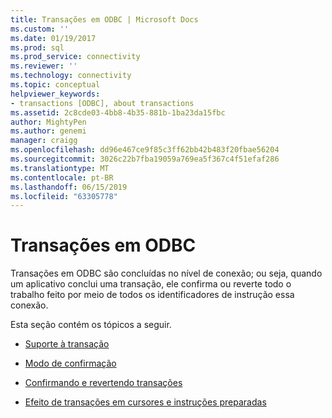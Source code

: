 ```yaml
---
title: Transações em ODBC | Microsoft Docs
ms.custom: ''
ms.date: 01/19/2017
ms.prod: sql
ms.prod_service: connectivity
ms.reviewer: ''
ms.technology: connectivity
ms.topic: conceptual
helpviewer_keywords:
- transactions [ODBC], about transactions
ms.assetid: 2c8cde03-4bb8-4b35-881b-1ba23da15fbc
author: MightyPen
ms.author: genemi
manager: craigg
ms.openlocfilehash: dd96e467ce9f85c3ff62bb42b483f20fbae56204
ms.sourcegitcommit: 3026c22b7fba19059a769ea5f367c4f51efaf286
ms.translationtype: MT
ms.contentlocale: pt-BR
ms.lasthandoff: 06/15/2019
ms.locfileid: "63305778"
---
```

# <a name="transactions-in-odbc-odbc"></a>Transações em ODBC
Transações em ODBC são concluídas no nível de conexão; ou seja, quando um aplicativo conclui uma transação, ele confirma ou reverte todo o trabalho feito por meio de todos os identificadores de instrução essa conexão.  
  
 Esta seção contém os tópicos a seguir.  
  
-   [Suporte à transação](../../../odbc/reference/develop-app/transaction-support.md)  
  
-   [Modo de confirmação](../../../odbc/reference/develop-app/commit-mode.md)  
  
-   [Confirmando e revertendo transações](../../../odbc/reference/develop-app/committing-and-rolling-back-transactions.md)  
  
-   [Efeito de transações em cursores e instruções preparadas](../../../odbc/reference/develop-app/effect-of-transactions-on-cursors-and-prepared-statements.md)
